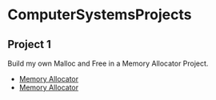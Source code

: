 # ComputerSystemsProjects


## Project 1
 Build my own Malloc and Free in a Memory Allocator Project.
- [Memory Allocator](duMalloc.c)
- [Memory Allocator](duMalloc.h)

